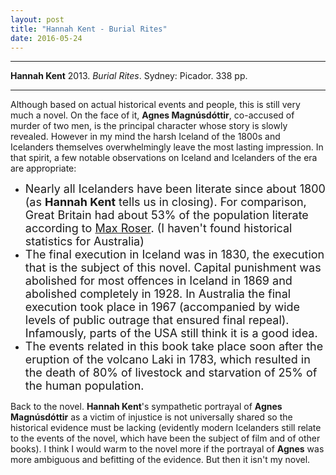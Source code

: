 ```yaml
---
layout: post
title: "Hannah Kent - Burial Rites"
date: 2016-05-24
---
```



***
<b>Hannah Kent</b> 2013. _Burial Rites_.  Sydney: Picador. 338 pp.

***

Although based on actual historical events and people, this is still very much a novel.  On the face of it, **Agnes Magnúsdóttir**, co-accused of murder of two men, is the principal character whose story is slowly revealed.  However in my mind the harsh Iceland of the 1800s and Icelanders themselves overwhelmingly leave the most lasting impression.   In that spirit, a few notable observations on Iceland and Icelanders of the era are appropriate:

+ <font size="4">Nearly all Icelanders have been literate since about 1800 (as <b>Hannah Kent</b> tells us in closing). For comparison, Great Britain had about 53% of the population literate according to <A href="https://ourworldindata.org/literacy/">Max Roser</A>. (I haven't found historical statistics for Australia)</font>
+ <font size="4">The final execution in Iceland was in 1830, the execution that is the subject of this novel. Capital punishment was abolished for most offences in Iceland in 1869 and abolished completely in 1928.  In Australia the final execution took place in 1967 (accompanied by wide levels of public outrage that ensured final repeal). Infamously, parts of the USA still think it is a good idea.</font>
+ <font size="4">The events related in this book take place soon after the eruption of the volcano Laki in 1783, which resulted in the death of 80% of livestock and starvation of 25% of the human population.</font>


Back to the novel. **Hannah Kent**'s sympathetic portrayal of **Agnes Magnúsdóttir** as a victim of injustice is not universally shared so the historical evidence must be lacking (evidently modern Icelanders still relate to the events of the novel, which have been the subject of film and of other books).  I think I would warm to the novel more if the portrayal of **Agnes** was more ambiguous and befitting of the evidence.  But then it isn't my novel. 




